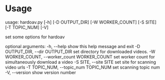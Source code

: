 
Usage
=====

usage: hardoav.py [-h] [-D OUTPUT_DIR] [-W WORKER_COUNT] [-S SITE]
                  [-T TOPIC_NUM] [-V]

set some options for hardoav

optional arguments:
  -h, --help            show this help message and exit
  -D OUTPUT_DIR, --dir OUTPUT_DIR
                        set directory for downloaded videos.
  -W WORKER_COUNT, --worker_count WORKER_COUNT
                        set worker count for simultaneously download a video
  -S SITE, --site SITE  set site for scanning video urls
  -T TOPIC_NUM, --topic_num TOPIC_NUM
                        set scanning topic num
  -V, --version         show version number

